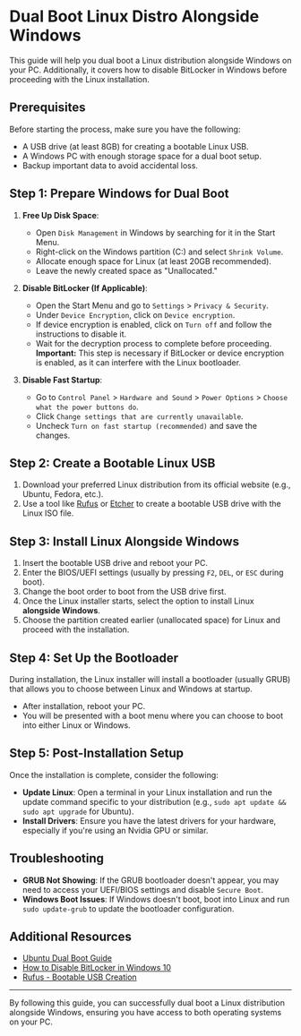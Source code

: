 # Dual Boot Linux Distro Alongside Windows

This guide will help you dual boot a Linux distribution alongside Windows on your PC. Additionally, it covers how to disable BitLocker in Windows before proceeding with the Linux installation.

## Prerequisites

Before starting the process, make sure you have the following:

- A USB drive (at least 8GB) for creating a bootable Linux USB.
- A Windows PC with enough storage space for a dual boot setup.
- Backup important data to avoid accidental loss.

## Step 1: Prepare Windows for Dual Boot

1. **Free Up Disk Space**: 
   - Open `Disk Management` in Windows by searching for it in the Start Menu.
   - Right-click on the Windows partition (C:) and select `Shrink Volume`.
   - Allocate enough space for Linux (at least 20GB recommended).
   - Leave the newly created space as "Unallocated."

2. **Disable BitLocker (If Applicable)**:
   - Open the Start Menu and go to `Settings` > `Privacy & Security`.
   - Under `Device Encryption`, click on `Device encryption`.
   - If device encryption is enabled, click on `Turn off` and follow the instructions to disable it.
   - Wait for the decryption process to complete before proceeding. **Important:** This step is necessary if BitLocker or device encryption is enabled, as it can interfere with the Linux bootloader.


3. **Disable Fast Startup**:
   - Go to `Control Panel` > `Hardware and Sound` > `Power Options` > `Choose what the power buttons do`.
   - Click `Change settings that are currently unavailable`.
   - Uncheck `Turn on fast startup (recommended)` and save the changes.

## Step 2: Create a Bootable Linux USB

1. Download your preferred Linux distribution from its official website (e.g., Ubuntu, Fedora, etc.).
2. Use a tool like [Rufus](https://rufus.ie/) or [Etcher](https://www.balena.io/etcher/) to create a bootable USB drive with the Linux ISO file.

## Step 3: Install Linux Alongside Windows

1. Insert the bootable USB drive and reboot your PC.
2. Enter the BIOS/UEFI settings (usually by pressing `F2`, `DEL`, or `ESC` during boot).
3. Change the boot order to boot from the USB drive first.
4. Once the Linux installer starts, select the option to install Linux **alongside Windows**.
5. Choose the partition created earlier (unallocated space) for Linux and proceed with the installation.

## Step 4: Set Up the Bootloader

During installation, the Linux installer will install a bootloader (usually GRUB) that allows you to choose between Linux and Windows at startup.

- After installation, reboot your PC.
- You will be presented with a boot menu where you can choose to boot into either Linux or Windows.

## Step 5: Post-Installation Setup

Once the installation is complete, consider the following:

- **Update Linux**: Open a terminal in your Linux installation and run the update command specific to your distribution (e.g., `sudo apt update && sudo apt upgrade` for Ubuntu).
- **Install Drivers**: Ensure you have the latest drivers for your hardware, especially if you're using an Nvidia GPU or similar.

## Troubleshooting

- **GRUB Not Showing**: If the GRUB bootloader doesn't appear, you may need to access your UEFI/BIOS settings and disable `Secure Boot`.
- **Windows Boot Issues**: If Windows doesn't boot, boot into Linux and run `sudo update-grub` to update the bootloader configuration.

## Additional Resources

- [Ubuntu Dual Boot Guide](https://ubuntu.com/tutorials/install-ubuntu-desktop#1-overview)
- [How to Disable BitLocker in Windows 10](https://answers.microsoft.com/en-us/windows/forum/all/how-to-disable-bitlocker-on-win11-or-how-to-make/14a4f110-d06c-4592-8d42-e2cebb6a6da3)
- [Rufus - Bootable USB Creation](https://rufus.ie/)

---
By following this guide, you can successfully dual boot a Linux distribution alongside Windows, ensuring you have access to both operating systems on your PC.
